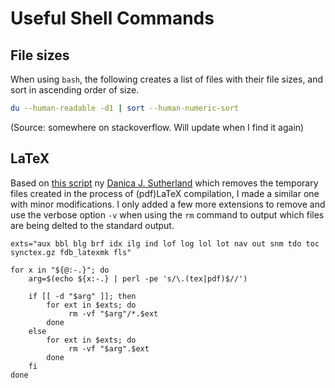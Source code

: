 # Useful Shell Commands

## File sizes

When using `bash`, the following creates a list of files with their file sizes, and sort in ascending order of size.

```bash
du --human-readable -d1 | sort --human-numeric-sort
```
(Source: somewhere on stackoverflow. Will update when I find it again)

## LaTeX

Based on [this script](https://gist.github.com/djsutherland/266983#file-latex-clean-sh) ny [Danica J. Sutherland](https://gist.github.com/djsutherland) which removes the temporary files created in the process of (pdf)LaTeX compilation, I made a similar one with minor modifications. I only added a few more extensions to remove and use the verbose option `-v` when using the `rm` command to output which files are being delted to the standard output. 
```shell
exts="aux bbl blg brf idx ilg ind lof log lol lot nav out snm tdo toc synctex.gz fdb_latexmk fls"

for x in "${@:-.}"; do
    arg=$(echo ${x:-.} | perl -pe 's/\.(tex|pdf)$//')

    if [[ -d "$arg" ]]; then
        for ext in $exts; do
             rm -vf "$arg"/*.$ext
        done
    else
        for ext in $exts; do
             rm -vf "$arg".$ext
        done
    fi
done

```
